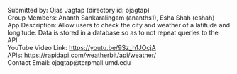 <p>Submitted by: Ojas Jagtap (directory id: ojagtap) <br />
Group Members: Ananth Sankaralingam (ananths1), Esha Shah (eshah) <br />
App Description: Allow users to check the city and weather of a latitude and longitude. Data is stored in a database so as to not repeat queries to the API. <br />
YouTube Video Link: <a href="https://youtu.be/9Sz_h1JOcjA">https://youtu.be/9Sz_h1JOcjA</a> <br />
APIs: <a href="https://rapidapi.com/weatherbit/api/weather/">https://rapidapi.com/weatherbit/api/weather/</a> <br />
Contact Email: ojagtap@terpmail.umd.edu</p>
